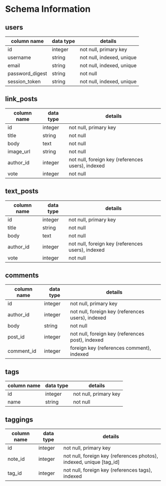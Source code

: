 # Schema Information

## users
column name     | data type | details
----------------|-----------|-----------------------
id              | integer   | not null, primary key
username        | string    | not null, indexed, unique
email           | string    | not null, indexed, unique
password_digest | string    | not null
session_token   | string    | not null, indexed, unique

## link_posts
column name | data type | details
------------|-----------|-----------------------
id          | integer   | not null, primary key
title       | string    | not null
body        | text      | not null
image_url   | string    | not null
author_id   | integer   | not null, foreign key (references users), indexed
vote        | integer   | not null

## text_posts
column name | data type | details
------------|-----------|-----------------------
id          | integer   | not null, primary key
title       | string    | not null
body        | text      | not null
author_id   | integer   | not null, foreign key (references users), indexed
vote        | integer   | not null

## comments
column name | data type | details
------------|-----------|-----------------------
id          | integer   | not null, primary key
author_id   | integer   | not null, foreign key (references users), indexed
body        | string    | not null
post_id     | integer   | not null, foreign key (references post), indexed
comment_id  | integer   | foreign key (references comment), indexed

## tags
column name | data type | details
------------|-----------|-----------------------
id          | integer   | not null, primary key
name        | string    | not null

## taggings
column name | data type | details
------------|-----------|-----------------------
id          | integer   | not null, primary key
note_id     | integer   | not null, foreign key (references photos), indexed, unique [tag_id]
tag_id      | integer   | not null, foreign key (references tags), indexed

